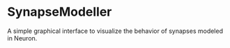 # SynapseModeller
A simple graphical interface to visualize the behavior of synapses modeled in Neuron.
